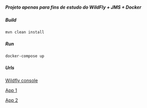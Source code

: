 

##### Projeto apenas para fins de estudo do WildFly + JMS + Docker


##### Build

``` bash
mvn clean install
```

##### Run

``` bash
docker-compose up
```

##### Urls
[Wildfly console](http://localhost:9990/console)

[App 1](http://0.0.0.0:8080/jmslab-web/index.jsf)

[App 2](http://0.0.0.0:8080/jmslab-bew/index.jsf)
